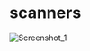# scanners
![Screenshot_1](https://user-images.githubusercontent.com/93587331/209664754-8f2adaad-6377-4d6c-bd93-2c78bde053ac.png)
